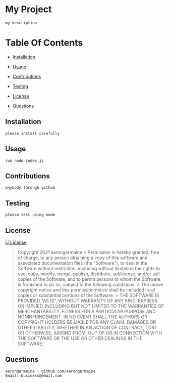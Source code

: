 
  # My Project
    my description
  
  # Table Of Contents

  - [Installation](##=installation)

  - [Usage](##=usage)

  - [Contributions](##=contributions)

  - [Testing](##=testing)

  - [License](##=license)

  - [Questions](##=questions)
    
   ## Installation
    please install carefully 
    
   ## Usage
    run node index.js
    
   ## Contributions
    anybody through github
    
   ## Testing 
    please test using node
    
   ## License
   [![License](https://img.shields.io/badge/License-MIT-yellow.svg)](https://opensource.org/licenses/MIT)
   > Copyright 2021 aarongermaine
    > Permission is hereby granted, free of charge, to any person obtaining a copy of this software and associated documentation files (the "Software"), to deal in the Software without restriction, including without limitation the rights to use, copy, modify, merge, publish, distribute, sublicense, and/or sell copies of the Software, and to permit persons to whom the Software is furnished to do so, subject to the following conditions:
    > The above copyright notice and this permission notice shall be included in all copies or substantial portions of the Software.
    > THE SOFTWARE IS PROVIDED "AS IS", WITHOUT WARRANTY OF ANY KIND, EXPRESS OR IMPLIED, INCLUDING BUT NOT LIMITED TO THE WARRANTIES OF MERCHANTABILITY, FITNESS FOR A PARTICULAR PURPOSE AND NONINFRINGEMENT. IN NO EVENT SHALL THE AUTHORS OR COPYRIGHT HOLDERS BE LIABLE FOR ANY CLAIM, DAMAGES OR OTHER LIABILITY, WHETHER IN AN ACTION OF CONTRACT, TORT OR OTHERWISE, ARISING FROM, OUT OF OR IN CONNECTION WITH THE SOFTWARE OR THE USE OR OTHER DEALINGS IN THE SOFTWARE.
    
   ## Questions
    aarongermaine - github.com/aarongermaine
    Email: business@email.com 
